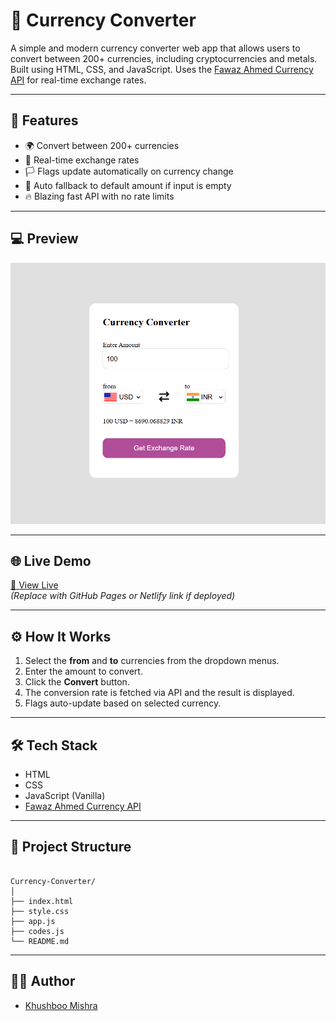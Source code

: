 
# 💱 Currency Converter

A simple and modern currency converter web app that allows users to convert between 200+ currencies, including cryptocurrencies and metals. Built using HTML, CSS, and JavaScript. Uses the [Fawaz Ahmed Currency API](https://github.com/fawazahmed0/currency-api) for real-time exchange rates.

---

## 🚀 Features

- 🌍 Convert between 200+ currencies
- 🔁 Real-time exchange rates
- 🏳️ Flags update automatically on currency change
- 🧮 Auto fallback to default amount if input is empty
- 🔥 Blazing fast API with no rate limits

---

## 💻 Preview

![Currency Converter Preview](./screenshot.png)

---

## 🌐 Live Demo

[🔗 View Live](https://your-live-demo-link.com)  
*(Replace with GitHub Pages or Netlify link if deployed)*

---

## ⚙️ How It Works

1. Select the **from** and **to** currencies from the dropdown menus.
2. Enter the amount to convert.
3. Click the **Convert** button.
4. The conversion rate is fetched via API and the result is displayed.
5. Flags auto-update based on selected currency.

---

## 🛠️ Tech Stack

- HTML
- CSS
- JavaScript (Vanilla)
- [Fawaz Ahmed Currency API](https://github.com/fawazahmed0/currency-api)

---

## 📂 Project Structure

```

Currency-Converter/
│
├── index.html
├── style.css
├── app.js
├── codes.js
└── README.md

```

---

## 👩‍💻 Author

- [Khushboo Mishra](https://github.com/mishra-khushboo)



